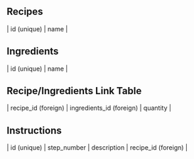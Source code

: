 ## Recipes
| id (unique) | name |  


## Ingredients
| id (unique) | name |  


## Recipe/Ingredients Link Table
| recipe_id (foreign) | ingredients_id (foreign) | quantity |


## Instructions
| id (unique) | step_number | description | recipe_id (foreign) |